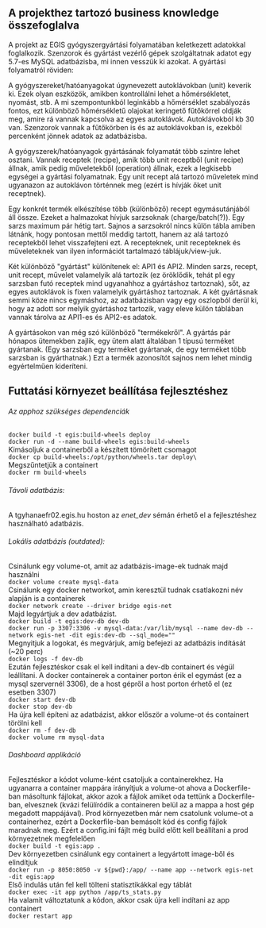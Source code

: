 ## A projekthez tartozó business knowledge összefoglalva
A projekt az EGIS gyógyszergyártási folyamatában keletkezett adatokkal foglalkozik. Szenzorok és gyártást vezérlő gépek szolgáltatnak adatot egy 5.7-es MySQL adatbázisba, mi innen vesszük ki azokat. A gyártási folyamatról röviden:

A gyógyszereket/hatóanyagokat úgynevezett autoklávokban (unit) keverik ki. Ezek olyan eszközök, amikben kontrollálni lehet a hőmérsékletet, nyomást, stb. A mi szempontunkból leginkább a hőmérséklet szabályozás fontos, ezt különböző hőmérsékletű olajokat keringető fűtőkörrel oldják meg, amire rá vannak kapcsolva az egyes autoklávok. Autoklávokból kb 30 van. Szenzorok vannak a fűtőkörben is és az autoklávokban is, ezekből percenként jönnek adatok az adatbázisba.

A gyógyszerek/hatóanyagok gyártásának folyamatát több szintre lehet osztani. Vannak receptek (recipe), amik több unit receptből (unit recipe) állnak, amik pedig műveletekből (operation) állnak, ezek a legkisebb egységei a gyártási folyamatnak. Egy unit recept alá tartozó műveletek mind ugyanazon az autoklávon történnek meg (ezért is hívják őket unit receptnek). 

Egy konkrét termék elkészítése több (különböző) recept egymásutánjából áll össze. Ezeket a halmazokat hívjuk sarzsoknak (charge/batch(?)). Egy sarzs maximum pár hétig tart. Sajnos a sarzsokról nincs külön tábla amiben látnánk, hogy pontosan mettől meddig tartott, hanem az alá tartozó receptekből lehet visszafejteni ezt. A recepteknek, unit recepteknek és műveleteknek van ilyen információt tartalmazó táblájuk/view-juk.

Két különböző "gyártást" különítenek el: API1 és API2. Minden sarzs, recept, unit recept, művelet valamelyik alá tartozik (ez öröklődik, tehát pl egy sarzsban futó receptek mind ugyanahhoz a gyártáshoz tartoznak), sőt, az egyes autoklávok is fixen valamelyik gyártáshoz tartoznak. A két gyártásnak semmi köze nincs egymáshoz, az adatbázisban vagy egy oszlopból derül ki, hogy az adott sor melyik gyártáshoz tartozik, vagy eleve külön táblában vannak tárolva az API1-es és API2-es adatok.

A gyártásokon van még szó különböző "termékekről". A gyártás pár hónapos ütemekben zajlik, egy ütem alatt általában 1 típusú terméket gyártanak. (Egy sarzsban egy terméket gyártanak, de egy terméket több sarzsban is gyárthatnak.) Ezt a termék azonosítót sajnos nem lehet mindig egyértelműen kideríteni. 

## Futtatási környezet beállítása fejlesztéshez
###### Az apphoz szükséges dependenciák
`docker build -t egis:build-wheels deploy`  
`docker run -d --name build-wheels egis:build-wheels`  
Kimásoljuk a containerből a készített tömörített csomagot  
`docker cp build-wheels:/opt/python/wheels.tar deploy\`  
Megszűntetjük a containert  
`docker rm build-wheels`

###### Távoli adatbázis:
A tgyhanaefr02.egis.hu hoston az *enet_dev* sémán érhető el a fejlesztéshez használható adatbázis.

###### Lokális adatbázis (outdated):
Csinálunk egy volume-ot, amit az adatbázis-image-ek tudnak majd használni  
`docker volume create mysql-data`  
Csinálunk egy docker networkot, amin keresztül tudnak csatlakozni név alapján is a containerek  
`docker network create --driver bridge egis-net`  
Majd legyártjuk a dev adatbázist.  
`docker build -t egis:dev-db dev-db`  
`docker run -p 3307:3306 -v mysql-data:/var/lib/mysql --name dev-db --network egis-net -dit egis:dev-db --sql_mode=""`  
Megnyitjuk a logokat, és megvárjuk, amíg befejezi az adatbázis indítását (~20 perc)  
`docker logs -f dev-db`  
Ezután fejlesztéskor csak el kell indítani a dev-db containert és végül leállítani. A docker containerek a container porton érik el egymást (ez a mysql szervernél 3306),
de a host gépről a host porton érhető el (ez esetben 3307)  
`docker start dev-db`  
`docker stop dev-db`  
Ha újra kell építeni az adatbázist, akkor először a volume-ot és containert törölni kell  
`docker rm -f dev-db`  
`docker volume rm mysql-data`  

###### Dashboard applikáció
Fejlesztéskor a kódot volume-ként csatoljuk a containerekhez. Ha ugyanarra a container mappára irányítjuk a volume-ot ahova a Dockerfile-ban másoltunk fájlokat, akkor azok a fájlok amiket oda tettünk a Dockerfile-ban, elvesznek (kvázi felülíródik a containeren belül az a mappa a host gép megadott mappájával). 
Prod környezetben már nem csatolunk volume-ot a containerhez, ezért a Dockerfile-ban bemásolt kód és config fájlok maradnak meg.
Ezért a config.ini fájlt még build előtt kell beállítani a prod környezetnek megfelelően  
`docker build -t egis:app .`  
Dev környezetben csinálunk egy containert a legyártott image-ből és elindítjuk  
`docker run -p 8050:8050 -v ${pwd}:/app/ --name app --network egis-net -dit egis:app`  
Első indulás után fel kell tölteni statisztikákkal egy táblát  
`docker exec -it app python /app/ts_stats.py`  
Ha valamit változtatunk a kódon, akkor csak újra kell indítani az app containert  
`docker restart app`  

